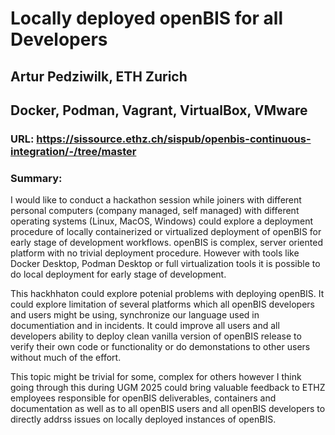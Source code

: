 # Locally deployed openBIS for all Developers

## Artur Pedziwilk, ETH Zurich

## Docker, Podman, Vagrant, VirtualBox, VMware  

### URL: https://sissource.ethz.ch/sispub/openbis-continuous-integration/-/tree/master

### Summary:

I would like to conduct a hackathon session while joiners with different personal computers (company managed, self managed) with different operating systems (Linux, MacOS, Windows) could explore a deployment procedure of locally containerized or virtualized deployment of openBIS for early stage of development workflows.
openBIS is complex, server oriented platform with no trivial deployment procedure. However with tools like Docker Desktop, Podman Desktop or full virtualization tools it is possible to do local deployment for early stage of development. 

This hackhhaton could explore potenial problems with deploying openBIS. It could explore limitation of several platforms which all openBIS developers and users might be using, synchronize our language used in documentiation and in incidents. It could improve all users and all developers ability to deploy clean vanilla version of openBIS release to verify their own code or functionality or do demonstations to other users without much of the effort.

This topic might be trivial for some, complex for others however I think going through this during UGM 2025 could bring valuable feedback to ETHZ employees responsible for openBIS deliverables, containers and documentation as well as to all openBIS users and all openBIS developers to directly addrss issues on locally deployed instances of openBIS.
